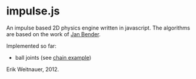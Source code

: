 # impulse.js

An impulse based 2D physics engine written in javascript. The algorithms are
based on the work of [Jan Bender](www.impulse-based.de).

Implemented so far:
* ball joints (see [chain example](phigames.com/impulse/chain/))

Erik Weitnauer, 2012.
